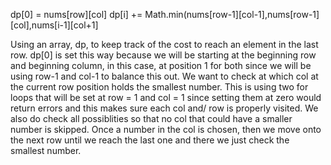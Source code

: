 dp[0] = nums[row][col]
dp[i] += Math.min(nums[row-1][col-1],nums[row-1][col],nums[i-1][col+1]
  
  
Using an array, dp, to keep track of the cost to reach an element in the last row. dp[0] is set this way because we will be starting at the beginning row and beginning column, in this case, at position 1 for both since we will be using row-1 and col-1 to balance this out. We want to check at which col at the current row position holds the smallest number. This is using two for loops that will be set at row = 1 and col = 1 since setting them at zero would return errors and this makes sure each col and/ row is properly visited. We also do check all possiblities so that no col that could have a smaller number is skipped. Once a number in the col is chosen, then we move onto the next row until we reach the last one and there we just check the smallest number. 
